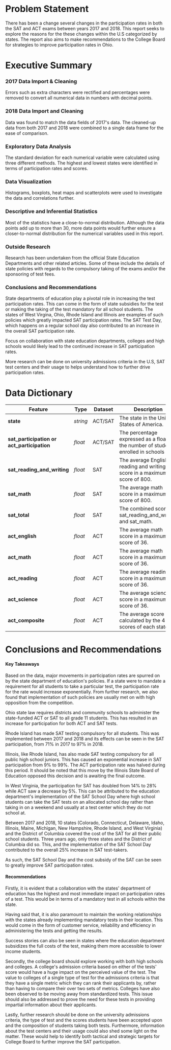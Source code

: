 # Problem Statement
There has been a change several changes in the participation rates in both the SAT and ACT exams between years 2017 and 2018. This report seeks to explore the reasons for the these changes within the U.S categorized by states. The report also aims to make recommendations to the College Board for strategies to improve participation rates in Ohio.

# Executive Summary

### 2017 Data Import & Cleaning
Errors such as extra characters were rectified and percentages were removed to convert all numerical data in numbers with decimal points. 

### 2018 Data Import and Cleaning
Data was found to match the data fields of 2017's data. The cleaned-up data from both 2017 and 2018 were combined to a single data frame for the ease of comparison. 

### Exploratory Data Analysis
The standard deviation for each numerical variable were calculated using three different methods. The highest and lowest states were identified in terms of participation rates and scores. 

### Data Visualization
Histograms, boxplots, heat maps and scatterplots were used to investigate the data and correlations further. 

### Descriptive and Inferential Statistics
Most of the statistics have a close-to-normal distribution. Although the data points add up to more than 30, more data points would further ensure a closer-to-normal distribution for the numerical variables used in this report. 

### Outside Research
Research has been undertaken from the official State Education Departments and other related articles. Some of these include the details of state policies with regards to the compulsory taking of the exams and/or the sponsoring of test fees. 

### Conclusions and Recommendations
State departments of education play a pivotal role in increasing the test participation rates. This can come in the form of state subsidies for the test or making the taking of the test mandatory for all school students. The states of West Virgina, Ohio, Rhode Island and Illinois are examples of such policies which greatly impacted SAT participation rates. The SAT Test Day, which happens on a regular school day also contributed to an increase in the overall SAT participation rate. 

Focus on collaboration with state education departments, colleges and high schools would likely lead to the continued increase in SAT participation rates. 

More research can be done on university admissions criteria in the U.S, SAT test centers and their usage to helps understand how to further drive participation rates. 


# Data Dictionary
|Feature|Type|Dataset|Description|
|---|---|---|---|
|**state**|*string*|ACT/SAT|The state in the United States of America.| 
|**sat_participation or act_participation**|*float*|ACT/SAT|The percentage expressed as a float on the number of students enrolled in schools|
|**sat_reading_and_writing**|*float*|SAT|The average English reading and writing score in a maximum score of 800.| 
|**sat_math**|*float*|SAT|The average math score in a maximum score of 800.| 
|**sat_total**|*float*|SAT|The combined score of sat_reading_and_writing and sat_math.| 
|**act_english**|*float*|ACT|The average math score in a maximum score of 36.| 
|**act_math**|*float*|ACT|The average math score in a maximum score of 36.|
|**act_reading**|*float*|ACT|The average reading score in a maximum score of 36.|
|**act_science**|*float*|ACT|The average science score in a maximum score of 36.|
|**act_composite**|*float*|ACT|The average score calculated by the 4 ACT scores of each state.|

# Conclusions and Recommendations
#### Key Takeaways

Based on the data, major movements in participation rates are spurred on by the state department of education's policies. If a state were to mandate a requirement for all students to take a particular test, the participation rate for the rate would increase exponentially. From further research, we also found that implementation of such policies are usually met on with high opposition from the competition. 

Ohio state law requires districts and community schools to administer the state-funded ACT or SAT to all grade 11 students. This has resulted in an increase for participation for both ACT and SAT tests. 

Rhode Island has made SAT testing compulsory for all students. This was implemented between 2017 and 2018 and its effects can be seen in the SAT participation, from 71% in 2017 to 97% in 2018.

Illinois, like Rhode Island, has also made SAT testing compulsory for all public high school juniors. This has caused an exponential increase in SAT participation from 9% to 99%. The ACT participation rate was halved during this period. It should be noted that this move by the Illinois State Board of Education opposed this decision and is awaiting the final outcome. 

In West Virginia, the participation for SAT has doubled from 14% to 28% while ACT saw a decrease by 5%. This can be attributed to the education department's implementation of the SAT School Day where high school  students can take the SAT tests on an allocated school day rather than taking in on a weekend and usually at a test center which they do not school at. 

Between 2017 and 2018, 10 states (Colorado, Connecticut, Delaware, Idaho, Illinois, Maine, Michigan, New Hampshire, Rhode Island, and West Virginia) and the District of Columbia covered the cost of the SAT for all their public school students. Three years ago, only three states and the District of Columbia did so. This, and the implementation of the SAT School Day contributed to the overall 25% increase in SAT test-takers. 

As such, the SAT School Day and the cost subsidy of the SAT can be seen to greatly improve SAT participation rates. 

#### Recommendations

Firstly, it is evident that a collaboration with the states' department of education has the highest and most immediate impact on participation rates of a test. This would be in terms of a mandatory test in all schools within the state. 

Having said that, it is also paramount to maintain the working relationships with the states already implementing mandatory tests in their location. This would come in the form of customer service, reliability and efficiency in administering the tests and getting the results. 

Success stories can also be seen in states where the education department subsidizes the full costs of the test, making them more accessible to lower income students. 

Secondly, the college board should explore working with both high schools and colleges. A college's admission criteria based on either of the tests' score would have a huge impact on the perceived value of the test. The value to colleges of a single type of test for the admissions criteria is that they have a single metric which they can rank their applicants by, rather than having to compare their over two sets of metrics. Colleges have also been observed to be moving away from standardized tests. This issue should also be addressed to prove the need for these tests in providing impartial information about their applicants. 


Lastly, further research should be done on the university admissions criteria, the type of test and the scores students have been accepted upon and the composition of students taking both tests. Furthermore, information about the test centers and their usage could also shed some light on the matter. These would help to identify both tactical and strategic targets for College Board to further improve the SAT participation. 
